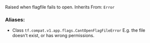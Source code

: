 Raised when flagfile fails to open.
Inherits From: `Error`
### Aliases:
- Class `tf.compat.v1.app.flags.CantOpenFlagFileError`
E.g. the file doesn't exist, or has wrong permissions.
